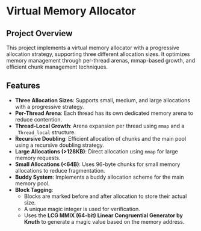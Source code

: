 # Virtual Memory Allocator

## Project Overview
This project implements a virtual memory allocator with a progressive allocation strategy, supporting three different allocation sizes. It optimizes memory management through per-thread arenas, mmap-based growth, and efficient chunk management techniques.

## Features
- **Three Allocation Sizes**: Supports small, medium, and large allocations with a progressive strategy.
- **Per-Thread Arena**: Each thread has its own dedicated memory arena to reduce contention.
- **Thread-Local Growth**: Arena expansion per thread using `mmap` and a `_Thread_local` structure.
- **Recursive Doubling**: Efficient allocation of chunks and the main pool using a recursive doubling strategy.
- **Large Allocations (>128KB)**: Direct allocation using `mmap` for large memory requests.
- **Small Allocations (<64B)**: Uses 96-byte chunks for small memory allocations to reduce fragmentation.
- **Buddy System**: Implements a buddy allocation scheme for the main memory pool.
- **Block Tagging**:
  - Blocks are marked before and after allocation to store their actual size.
  - A unique magic integer is used for verification.
  - Uses the **LCG MMIX (64-bit) Linear Congruential Generator by Knuth** to generate a magic value based on the memory address.